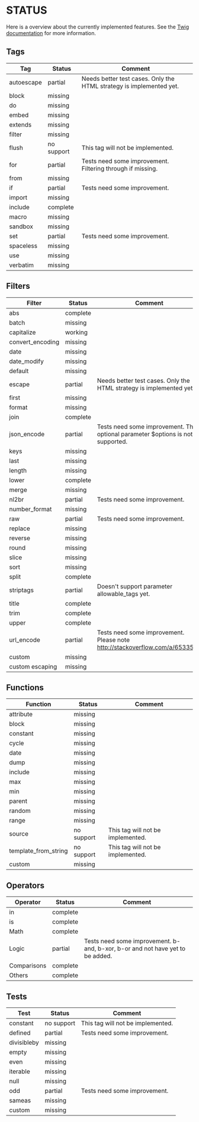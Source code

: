 STATUS
======

Here is a overview about the currently implemented features.
See the [Twig documentation](http://twig.sensiolabs.org/documentation) for more information.


Tags
----

| Tag                   | Status        | Comment                                                                         |
|-----------------------|---------------|---------------------------------------------------------------------------------|
| autoescape            | partial       | Needs better test cases. Only the HTML strategy is implemented yet.             |
| block                 | missing       |                                                                                 |
| do                    | missing       |                                                                                 |
| embed                 | missing       |                                                                                 |
| extends               | missing       |                                                                                 |
| filter                | missing       |                                                                                 |
| flush                 | no support    | This tag will not be implemented.                                               |
| for                   | partial       | Tests need some improvement. Filtering through if missing.                      |
| from                  | missing       |                                                                                 |
| if                    | partial       | Tests need some improvement.                                                    |
| import                | missing       |                                                                                 |
| include               | complete      |                                                                                 |
| macro                 | missing       |                                                                                 |
| sandbox               | missing       |                                                                                 |
| set                   | partial       | Tests need some improvement.                                                    |
| spaceless             | missing       |                                                                                 |
| use                   | missing       |                                                                                 |
| verbatim              | missing       |                                                                                 |



Filters
-------

| Filter                | Status        | Comment                                                                         |
|-----------------------|---------------|---------------------------------------------------------------------------------|
| abs                   | complete      |                                                                                 |
| batch                 | missing       |                                                                                 |
| capitalize            | working       |                                                                                 |
| convert_encoding      | missing       |                                                                                 |
| date                  | missing       |                                                                                 |
| date_modify           | missing       |                                                                                 |
| default               | missing       |                                                                                 |
| escape                | partial       | Needs better test cases. Only the HTML strategy is implemented yet.             |
| first                 | missing       |                                                                                 |
| format                | missing       |                                                                                 |
| join                  | complete      |                                                                                 |
| json_encode           | partial       | Tests need some improvement. The optional parameter $options is not supported.  |
| keys                  | missing       |                                                                                 |
| last                  | missing       |                                                                                 |
| length                | missing       |                                                                                 |
| lower                 | complete      |                                                                                 |
| merge                 | missing       |                                                                                 |
| nl2br                 | partial       | Tests need some improvement.                                                    |
| number_format         | missing       |                                                                                 |
| raw                   | partial       | Tests need some improvement.                                                    |
| replace               | missing       |                                                                                 |
| reverse               | missing       |                                                                                 |
| round                 | missing       |                                                                                 |
| slice                 | missing       |                                                                                 |
| sort                  | missing       |                                                                                 |
| split                 | complete      |                                                                                 |
| striptags             | partial       | Doesn't support parameter allowable_tags yet.                                   |
| title                 | complete      |                                                                                 |
| trim                  | complete      |                                                                                 |
| upper                 | complete      |                                                                                 |
| url_encode            | partial       | Tests need some improvement. Please note http://stackoverflow.com/a/6533595     |
| custom                | missing       |                                                                                 |
| custom escaping       | missing       |                                                                                 |



Functions
---------

| Function              | Status        | Comment                                                                         |
|-----------------------|---------------|---------------------------------------------------------------------------------|
| attribute             | missing       |                                                                                 |
| block                 | missing       |                                                                                 |
| constant              | missing       |                                                                                 |
| cycle                 | missing       |                                                                                 |
| date                  | missing       |                                                                                 |
| dump                  | missing       |                                                                                 |
| include               | missing       |                                                                                 |
| max                   | missing       |                                                                                 |
| min                   | missing       |                                                                                 |
| parent                | missing       |                                                                                 |
| random                | missing       |                                                                                 |
| range                 | missing       |                                                                                 |
| source                | no support    | This tag will not be implemented.                                               |
| template_from_string  | no support    | This tag will not be implemented.                                               |
| custom                | missing       |                                                                                 |



Operators
---------

| Operator              | Status        | Comment                                                                         |
|-----------------------|---------------|---------------------------------------------------------------------------------|
| in                    | complete      |                                                                                 |
| is                    | complete      |                                                                                 |
| Math                  | complete      |                                                                                 |
| Logic                 | partial       | Tests need some improvement. b-and, b-xor, b-or and not have yet to be added.   |
| Comparisons           | complete      |                                                                                 |
| Others                | complete      |                                                                                 |



Tests
-----

| Test                  | Status        | Comment                                                                         |
|-----------------------|---------------|---------------------------------------------------------------------------------|
| constant              | no support    | This tag will not be implemented.                                               |
| defined               | partial       | Tests need some improvement.                                                    |
| divisibleby           | missing       |                                                                                 |
| empty                 | missing       |                                                                                 |
| even                  | missing       |                                                                                 |
| iterable              | missing       |                                                                                 |
| null                  | missing       |                                                                                 |
| odd                   | partial       | Tests need some improvement.                                                    |
| sameas                | missing       |                                                                                 |
| custom                | missing       |                                                                                 |
